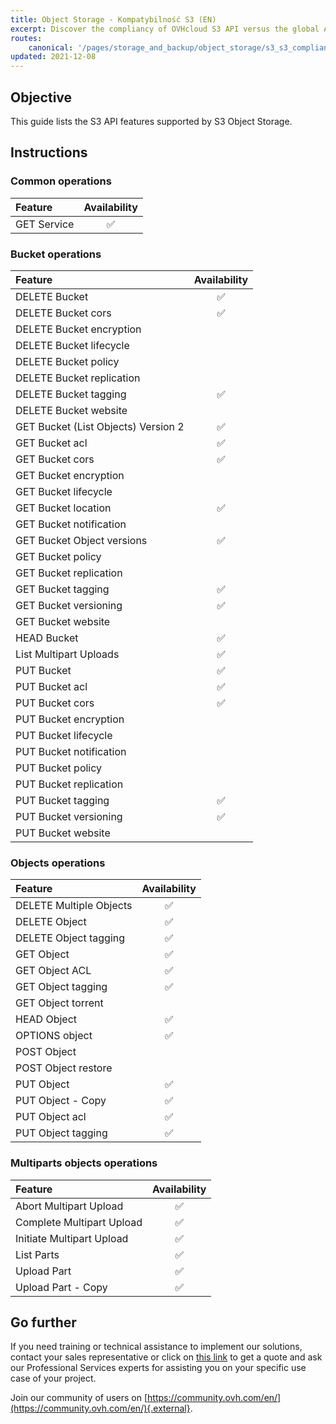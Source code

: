 ```yaml
---
title: Object Storage - Kompatybilność S3 (EN)
excerpt: Discover the compliancy of OVHcloud S3 API versus the global AWS S3 API
routes:
    canonical: '/pages/storage_and_backup/object_storage/s3_s3_compliancy'
updated: 2021-12-08
---
```



## Objective

This guide lists the S3 API features supported by S3 Object Storage.

## Instructions

### Common operations

| Feature | Availability |
|:--|:-:|
| GET Service |	✅ |

### Bucket operations

| Feature | Availability |
|:--|:-:|
| DELETE Bucket | ✅ |
| DELETE Bucket cors | ✅ |
| DELETE Bucket encryption | |	 
| DELETE Bucket lifecycle | |
| DELETE Bucket policy | |
| DELETE Bucket replication | |
| DELETE Bucket tagging | ✅ |
| DELETE Bucket website | |
| GET Bucket (List Objects) Version 2 | ✅ |
| GET Bucket acl | ✅ |
| GET Bucket cors | ✅ |
| GET Bucket encryption | |
| GET Bucket lifecycle | |
| GET Bucket location | ✅ |
| GET Bucket notification | |	 
| GET Bucket Object versions | ✅ |
| GET Bucket policy | |
| GET Bucket replication | |
| GET Bucket tagging | ✅ |
| GET Bucket versioning | ✅ |
| GET Bucket website | |
| HEAD Bucket | ✅ |
| List Multipart Uploads | ✅ |
| PUT Bucket | ✅ |
| PUT Bucket acl | ✅ |
| PUT Bucket cors | ✅ |
| PUT Bucket encryption | |	 
| PUT Bucket lifecycle | |
| PUT Bucket notification | |	 
| PUT Bucket policy | |
| PUT Bucket replication | |
| PUT Bucket tagging | ✅ |
| PUT Bucket versioning | ✅ |
| PUT Bucket website 	| |

### Objects operations

| Feature | Availability |
|:--|:-:|
| DELETE Multiple Objects | ✅ |
| DELETE Object | ✅ |
| DELETE Object tagging | ✅ |
| GET Object | ✅ |
| GET Object ACL | ✅ |
| GET Object tagging | ✅ |
| GET Object torrent | |
| HEAD Object | ✅ |
| OPTIONS object | ✅ |
| POST Object | |
| POST Object restore | |
| PUT Object | ✅ |
| PUT Object - Copy | ✅ |
| PUT Object acl | ✅ |
| PUT Object tagging | ✅ |

### Multiparts objects operations

| Feature | Availability |
|:--|:-:|
| Abort Multipart Upload | ✅ |
| Complete Multipart Upload | ✅ |
| Initiate Multipart Upload | ✅ |
| List Parts | ✅ |
| Upload Part | ✅ |
| Upload Part - Copy | ✅ |

## Go further

If you need training or technical assistance to implement our solutions, contact your sales representative or click on [this link](https://www.ovhcloud.com/pl/professional-services/) to get a quote and ask our Professional Services experts for assisting you on your specific use case of your project.

Join our community of users on [https://community.ovh.com/en/](https://community.ovh.com/en/){.external}.
